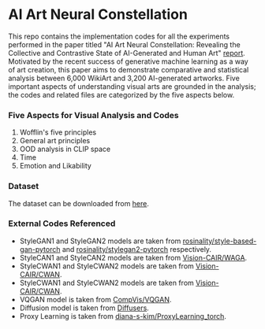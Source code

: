 # AI Art Neural Constellation
This repo contains the implementation codes for all the experiments performed in the paper titled "AI Art Neural Constellation: Revealing the Collective and Contrastive State of AI-Generated and Human Art" [report](https://arxiv.org/abs/2402.02453).
Motivated by the recent success of generative  machine learning as a way of art creation, this paper aims to demonstrate  comparative and statistical analysis  between 6,000 WikiArt and 3,200 AI-generated artworks. Five important aspects of understanding visual arts are grounded in the analysis; the codes and related files are categorized by the five aspects below. 

### Five Aspects for Visual Analysis and Codes

1. Wofflin's five principles
2. General art principles
3. OOD analysis in CLIP space
4. Time
5. Emotion and Likability

### Dataset
The dataset can be downloaded from [here](https://neuralartconst.s3.us-east-2.amazonaws.com/dataset.zip).

### External Codes Referenced

- StyleGAN1 and StyleGAN2 models are taken from [rosinality/style-based-gan-pytorch](https://github.com/rosinality/style-based-gan-pytorch) and [rosinality/stylegan2-pytorch](https://github.com/rosinality/stylegan2-pytorch) respectively.
- StyleCAN1 and StyleCAN2 models are taken from [Vision-CAIR/WAGA](https://github.com/Vision-CAIR/WAGA).
- StyleCWAN1 and StyleCWAN2 models are taken from [Vision-CAIR/CWAN](https://github.com/Vision-CAIR/CWAN).
- StyleCWAN1 and StyleCWAN2 models are taken from [Vision-CAIR/CWAN](https://github.com/Vision-CAIR/CWAN).
- VQGAN model is taken from [CompVis/VQGAN](https://github.com/CompVis/taming-transformers).
- Diffusion model is taken from [Diffusers](https://huggingface.co/docs/diffusers/en/tutorials/basic_training).
- Proxy Learning is taken from [diana-s-kim/ProxyLearning_torch](https://github.com/diana-s-kim/ProxyLearning_torch).
